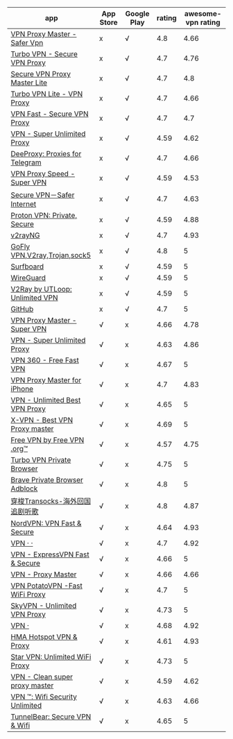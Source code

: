| app                                                                                                                                          | App Store | Google Play | rating | awesome-vpn rating |
| ---------------------------------------------------------------------------------------------------------------------------------------------- | ----------- | ------------- | -------- | -------------------- |
| [VPN Proxy Master - Safer Vpn](https://play.google.com/store/apps/details?id=free.vpn.unblock.proxy.vpn.master.pro&hl=en-us&gl=us)           | x         | √          | 4.8    | 4.66               |
| [Turbo VPN - Secure VPN Proxy](https://play.google.com/store/apps/details?id=free.vpn.unblock.proxy.turbovpn&hl=en-us&gl=us)                 | x         | √          | 4.7    | 4.76               |
| [Secure VPN Proxy Master Lite](https://play.google.com/store/apps/details?id=free.vpn.unblock.fast.proxy.vpn.master.pro.lite&hl=en-us&gl=us) | x         | √          | 4.7    | 4.8                |
| [Turbo VPN Lite - VPN Proxy](https://play.google.com/store/apps/details?id=free.vpn.unblock.proxy.turbovpn.lite&hl=en-us&gl=us)              | x         | √          | 4.7    | 4.66               |
| [VPN Fast - Secure VPN Proxy](https://play.google.com/store/apps/details?id=con.hotspot.vpn.free.master&hl=en-us&gl=us)                      | x         | √          | 4.7    | 4.7                |
| [VPN - Super Unlimited Proxy](https://play.google.com/store/apps/details?id=com.free.vpn.super.hotspot.open&hl=en-us&gl=us)                  | x         | √          | 4.59   | 4.62               |
| [DeeProxy: Proxies for Telegram](https://play.google.com/store/apps/details?id=org.socialsigma.deeproxy&hl=en-us&gl=us)                      | x         | √          | 4.7    | 4.66               |
| [VPN Proxy Speed - Super VPN](https://play.google.com/store/apps/details?id=com.supervpn.vpn.free.proxy&hl=en-us&gl=us)                      | x         | √          | 4.59   | 4.53               |
| [Secure VPN－Safer Internet](https://play.google.com/store/apps/details?id=com.fast.free.unblock.secure.vpn&hl=en-us&gl=us)                  | x         | √          | 4.7    | 4.63               |
| [Proton VPN: Private, Secure](https://play.google.com/store/apps/details?id=ch.protonvpn.android&hl=en-us&gl=us)                             | x         | √          | 4.59   | 4.88               |
| [v2rayNG](https://play.google.com/store/apps/details?id=com.v2ray.ang&hl=en-us&gl=us)                                                        | x         | √          | 4.7    | 4.93               |
| [GoFly VPN,V2ray,Trojan,sock5](https://play.google.com/store/apps/details?id=com.ambrose.overwall&hl=en-us&gl=us)                            | x         | √          | 4.8    | 5                  |
| [Surfboard](https://play.google.com/store/apps/details?id=com.getsurfboard&hl=en-us&gl=us)                                                   | x         | √          | 4.59   | 5                  |
| [WireGuard](https://play.google.com/store/apps/details?id=com.wireguard.android&hl=en-us&gl=us)                                              | x         | √          | 4.59   | 5                  |
| [V2Ray by UTLoop: Unlimited VPN](https://play.google.com/store/apps/details?id=com.utloop.v2ray&hl=en-us&gl=us)                              | x         | √          | 4.59   | 5                  |
| [GitHub](https://play.google.com/store/apps/details?id=com.github.android&hl=en-us&gl=us)                                                    | x         | √          | 4.7    | 5                  |
| [VPN Proxy Master - Super VPN](https://apps.apple.com/us/app/id1025707485?l=en-us)                                                           | √        | x           | 4.66   | 4.78               |
| [VPN - Super Unlimited Proxy](https://apps.apple.com/us/app/id1370293473?l=en-us)                                                            | √        | x           | 4.63   | 4.86               |
| [VPN 360 - Free Fast VPN](https://apps.apple.com/us/app/id1193154948?l=en-us)                                                                | √        | x           | 4.67   | 5                  |
| [VPN Proxy Master for iPhone](https://apps.apple.com/us/app/id1459254606?l=en-us)                                                            | √        | x           | 4.7    | 4.83               |
| [VPN - Unlimited Best VPN Proxy](https://apps.apple.com/us/app/id1282216562?l=en-us)                                                         | √        | x           | 4.65   | 5                  |
| [X-VPN - Best VPN Proxy master](https://apps.apple.com/us/app/id1250312807?l=en-us)                                                          | √        | x           | 4.69   | 5                  |
| [Free VPN by Free VPN .org™](https://apps.apple.com/us/app/id1050171910?l=en-us)                                                            | √        | x           | 4.57   | 4.75               |
| [Turbo VPN Private Browser](https://apps.apple.com/us/app/id1365309175?l=en-us)                                                              | √        | x           | 4.75   | 5                  |
| [Brave Private Browser Adblock](https://apps.apple.com/us/app/id1052879175?l=en-us)                                                          | √        | x           | 4.8    | 5                  |
| [穿梭Transocks-海外回国追剧听歌](https://apps.apple.com/us/app/id1171836473?l=en-us)                                                         | √        | x           | 4.8    | 4.87               |
| [NordVPN: VPN Fast & Secure](https://apps.apple.com/us/app/id905953485?l=en-us)                                                              | √        | x           | 4.64   | 4.93               |
| [VPN · ·](https://apps.apple.com/us/app/id1465229429?l=en-us)                                                                              | √        | x           | 4.7    | 4.92               |
| [VPN - ExpressVPN Fast & Secure](https://apps.apple.com/us/app/id886492891?l=en-us)                                                          | √        | x           | 4.66   | 5                  |
| [VPN - Proxy Master](https://apps.apple.com/us/app/id1456731716?l=en-us)                                                                     | √        | x           | 4.66   | 4.66               |
| [VPN PotatoVPN -Fast WiFi Proxy](https://apps.apple.com/us/app/id1473774730?l=en-us)                                                         | √        | x           | 4.7    | 5                  |
| [SkyVPN - Unlimited VPN Proxy](https://apps.apple.com/us/app/id1225558991?l=en-us)                                                           | √        | x           | 4.73   | 5                  |
| [VPN ·](https://apps.apple.com/us/app/id1447640045?l=en-us)                                                                                 | √        | x           | 4.68   | 4.92               |
| [HMA Hotspot VPN & Proxy](https://apps.apple.com/us/app/id675102189?l=en-us)                                                                 | √        | x           | 4.61   | 4.93               |
| [Star VPN: Unlimited WiFi Proxy](https://apps.apple.com/us/app/id1115864690?l=en-us)                                                         | √        | x           | 4.73   | 5                  |
| [VPN - Clean super proxy master](https://apps.apple.com/us/app/id1446749209?l=en-us)                                                         | √        | x           | 4.59   | 4.62               |
| [VPN ™: Wifi Security Unlimited](https://apps.apple.com/us/app/id1221368520?l=en-us)                                                        | √        | x           | 4.63   | 4.66               |
| [TunnelBear: Secure VPN & Wifi](https://apps.apple.com/us/app/id564842283?l=en-us)                                                           | √        | x           | 4.65   | 5                  |
